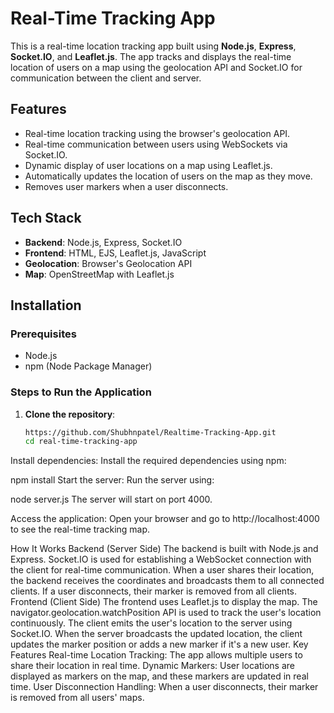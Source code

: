 # Real-Time Tracking App

This is a real-time location tracking app built using **Node.js**, **Express**, **Socket.IO**, and **Leaflet.js**. The app tracks and displays the real-time location of users on a map using the geolocation API and Socket.IO for communication between the client and server.

## Features
- Real-time location tracking using the browser's geolocation API.
- Real-time communication between users using WebSockets via Socket.IO.
- Dynamic display of user locations on a map using Leaflet.js.
- Automatically updates the location of users on the map as they move.
- Removes user markers when a user disconnects.

## Tech Stack
- **Backend**: Node.js, Express, Socket.IO
- **Frontend**: HTML, EJS, Leaflet.js, JavaScript
- **Geolocation**: Browser's Geolocation API
- **Map**: OpenStreetMap with Leaflet.js

## Installation

### Prerequisites
- Node.js
- npm (Node Package Manager)

### Steps to Run the Application
1. **Clone the repository**:
   ```bash
   https://github.com/Shubhnpatel/Realtime-Tracking-App.git
   cd real-time-tracking-app
Install dependencies: Install the required dependencies using npm:

npm install
Start the server: Run the server using:

node server.js
The server will start on port 4000.

Access the application: Open your browser and go to http://localhost:4000 to see the real-time tracking map.

How It Works
Backend (Server Side)
The backend is built with Node.js and Express.
Socket.IO is used for establishing a WebSocket connection with the client for real-time communication.
When a user shares their location, the backend receives the coordinates and broadcasts them to all connected clients.
If a user disconnects, their marker is removed from all clients.
Frontend (Client Side)
The frontend uses Leaflet.js to display the map.
The navigator.geolocation.watchPosition API is used to track the user's location continuously.
The client emits the user's location to the server using Socket.IO.
When the server broadcasts the updated location, the client updates the marker position or adds a new marker if it's a new user.
Key Features
Real-time Location Tracking: The app allows multiple users to share their location in real time.
Dynamic Markers: User locations are displayed as markers on the map, and these markers are updated in real time.
User Disconnection Handling: When a user disconnects, their marker is removed from all users' maps.
